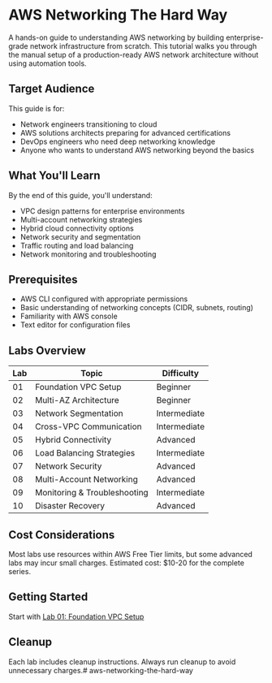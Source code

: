 # AWS Networking The Hard Way

A hands-on guide to understanding AWS networking by building enterprise-grade network infrastructure from scratch. This tutorial walks you through the manual setup of a production-ready AWS network architecture without using automation tools.

## Target Audience

This guide is for:
- Network engineers transitioning to cloud
- AWS solutions architects preparing for advanced certifications
- DevOps engineers who need deep networking knowledge
- Anyone who wants to understand AWS networking beyond the basics

## What You'll Learn

By the end of this guide, you'll understand:
- VPC design patterns for enterprise environments
- Multi-account networking strategies
- Hybrid cloud connectivity options
- Network security and segmentation
- Traffic routing and load balancing
- Network monitoring and troubleshooting

## Prerequisites

- AWS CLI configured with appropriate permissions
- Basic understanding of networking concepts (CIDR, subnets, routing)
- Familiarity with AWS console
- Text editor for configuration files

## Labs Overview

| Lab | Topic | Difficulty |
|-----|-------|------------|
| 01 | Foundation VPC Setup | Beginner |
| 02 | Multi-AZ Architecture | Beginner |
| 03 | Network Segmentation | Intermediate |
| 04 | Cross-VPC Communication | Intermediate |
| 05 | Hybrid Connectivity | Advanced |
| 06 | Load Balancing Strategies | Intermediate |
| 07 | Network Security | Advanced |
| 08 | Multi-Account Networking | Advanced |
| 09 | Monitoring & Troubleshooting | Intermediate |
| 10 | Disaster Recovery | Advanced |

## Cost Considerations

Most labs use resources within AWS Free Tier limits, but some advanced labs may incur small charges. Estimated cost: $10-20 for the complete series.

## Getting Started

Start with [Lab 01: Foundation VPC Setup](./labs/01-foundation-vpc/README.md)

## Cleanup

Each lab includes cleanup instructions. Always run cleanup to avoid unnecessary charges.# aws-networking-the-hard-way
